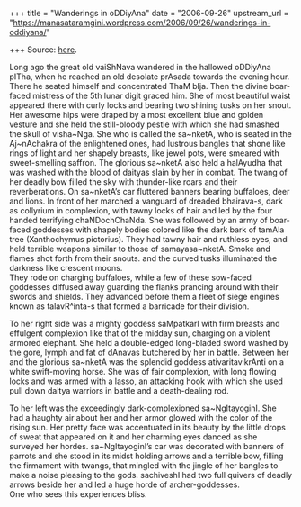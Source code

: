 +++
title = "Wanderings in oDDiyAna"
date = "2006-09-26"
upstream_url = "https://manasataramgini.wordpress.com/2006/09/26/wanderings-in-oddiyana/"

+++
Source: [here](https://manasataramgini.wordpress.com/2006/09/26/wanderings-in-oddiyana/).

Long ago the great old vaiShNava wandered in the hallowed oDDiyAna
pITha, when he reached an old desolate prAsada towards the evening hour.
There he seated himself and concentrated ThaM bIja. Then the divine
boar-faced mistress of the 5th lunar digit graced him. She of most
beautiful waist appeared there with curly locks and bearing two shining
tusks on her snout. Her awesome hips were draped by a most excellent
blue and golden vesture and she held the still-bloody pestle with which
she had smashed the skull of visha\~Nga. She who is called the
sa\~nketA, who is seated in the Aj\~nAchakra of the enlightened ones,
had lustrous bangles that shone like rings of light and her shapely
breasts, like jewel pots, were smeared with sweet-smelling saffron. The
glorious sa\~nketA also held a halAyudha that was washed with the blood
of daityas slain by her in combat. The twang of her deadly bow filled
the sky with thunder-like roars and their reverberations. On sa\~nketA’s
car fluttered banners bearing buffaloes, deer and lions. In front of her
marched a vanguard of dreaded bhairava-s, dark as collyrium in
complexion, with tawny locks of hair and led by the four handed
terrifying chaNDochChaNda. She was followed by an army of boar-faced
goddesses with shapely bodies colored like the dark bark of tamAla tree
(Xanthochymus pictorius). They had tawny hair and ruthless eyes, and
held terrible weapons similar to those of samayasa\~nketA. Smoke and
flames shot forth from their snouts. and the curved tusks illuminated
the darkness like crescent moons.  
They rode on charging buffaloes, while a few of these sow-faced
goddesses diffused away guarding the flanks prancing around with their
swords and shields. They advanced before them a fleet of siege engines
known as talavR^inta-s that formed a barricade for their division.

To her right side was a mighty goddess saMpatkarI with firm breasts and
effulgent complexion like that of the midday sun, charging on a violent
armored elephant. She held a double-edged long-bladed sword washed by
the gore, lymph and fat of dAnavas butchered by her in battle. Between
her and the glorious sa\~nketA was the splendid goddess
ativaritavikrAnti on a white swift-moving horse. She was of fair
complexion, with long flowing locks and was armed with a lasso, an
attacking hook with which she used pull down daitya warriors in battle
and a death-dealing rod.

To her left was the exceedingly dark-complexioned sa\~NgItayoginI. She
had a haughty air about her and her armor glowed with the color of the
rising sun. Her pretty face was accentuated in its beauty by the little
drops of sweat that appeared on it and her charming eyes danced as she
surveyed her hordes. sa\~NgItayoginI’s car was decorated with banners of
parrots and she stood in its midst holding arrows and a terrible bow,
filling the firmament with twangs, that mingled with the jingle of her
bangles to make a noise pleasing to the gods. sachiveshI had two full
quivers of deadly arrows beside her and led a huge horde of
archer-goddesses.  
One who sees this experiences bliss.

